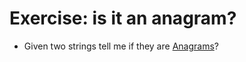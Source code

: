 # Exercise: is it an anagram?


* Given two strings tell me if they are [Anagrams](https://en.wikipedia.org/wiki/Anagram)?


